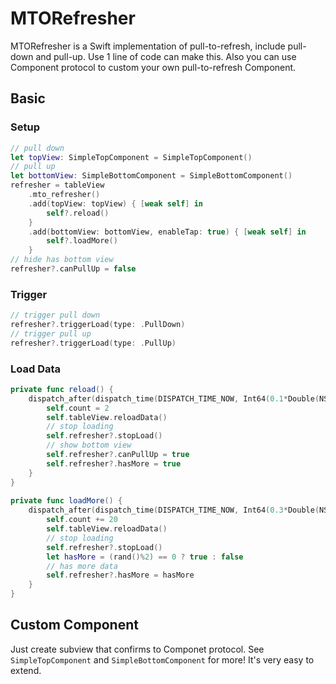 # MTORefresher
MTORefresher is a Swift implementation of pull-to-refresh, include pull-down and pull-up. Use 1 line of code can make this. Also you can use Component protocol to custom your own pull-to-refresh Component.



## Basic
### Setup
```Swift
// pull down
let topView: SimpleTopComponent = SimpleTopComponent()
// pull up
let bottomView: SimpleBottomComponent = SimpleBottomComponent()
refresher = tableView
    .mto_refresher()
    .add(topView: topView) { [weak self] in
        self?.reload()
    }
    .add(bottomView: bottomView, enableTap: true) { [weak self] in
        self?.loadMore()
    }
// hide has bottom view
refresher?.canPullUp = false
```

### Trigger
```Swift
// trigger pull down
refresher?.triggerLoad(type: .PullDown)
// trigger pull up
refresher?.triggerLoad(type: .PullUp)
```

### Load Data
```Swift
private func reload() {
    dispatch_after(dispatch_time(DISPATCH_TIME_NOW, Int64(0.1*Double(NSEC_PER_SEC))), dispatch_get_main_queue()) {
        self.count = 2
        self.tableView.reloadData()
        // stop loading
        self.refresher?.stopLoad()
        // show bottom view
        self.refresher?.canPullUp = true
        self.refresher?.hasMore = true
    }
}
    
private func loadMore() {
    dispatch_after(dispatch_time(DISPATCH_TIME_NOW, Int64(0.3*Double(NSEC_PER_SEC))), dispatch_get_main_queue()) {
        self.count += 20
        self.tableView.reloadData()
        // stop loading
        self.refresher?.stopLoad()
        let hasMore = (rand()%2) == 0 ? true : false
        // has more data
        self.refresher?.hasMore = hasMore
    }
}
```

## Custom Component

Just create subview that confirms to Componet protocol. See `SimpleTopComponent` and `SimpleBottomComponent` for more! It's very easy to extend.